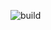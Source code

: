 ![build](https://github.com/javagurulv/java_software_engineer/actions/workflows/build.yaml/badge.svg)
